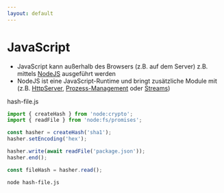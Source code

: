 ```yaml
---
layout: default
---
```


# JavaScript <SubHeading text="NodeJS"/>

<div class="grid grid-cols-12 gap-6">
<div class="col-span-12">

- JavaScript kann außerhalb des Browsers (z.B. auf dem Server) z.B. mittels [NodeJS](https://nodejs.org/en) ausgeführt werden
- NodeJS ist eine JavaScript-Runtime und bringt zusätzliche Module mit (z.B. [HttpServer](https://nodejs.org/docs/latest/api/http.html#class-httpserver), [Prozess-Management](https://nodejs.org/docs/latest/api/child_process.html) oder [Streams](https://nodejs.org/docs/latest/api/stream.html))

</div>
<div class="col-span-12">

<Filename>hash-file.js</Filename>

<!-- prettier-ignore-start -->

```js
import { createHash } from 'node:crypto';
import { readFile } from 'node:fs/promises';

const hasher = createHash('sha1');
hasher.setEncoding('hex');

hasher.write(await readFile('package.json'));
hasher.end();

const fileHash = hasher.read();
```

```sh
node hash-file.js
```

<!-- prettier-ignore-end -->

</div>
</div>

<PageNumber/>
